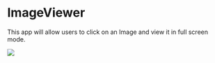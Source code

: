 # ImageViewer
This app will allow users to click on an Image and view it in full screen mode.
<p><img src="https://media.giphy.com/media/eFrQ4jv2U16Tu/giphy.gif"></p>
